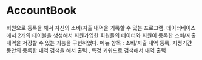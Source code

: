 # AccountBook
회원으로 등록을 해서 자신의 소비/지출 내역을 기록할 수 있는 프로그램.
데이터베이스에서 2개의 테이블을 생성해서 회원가입한 회원들의 데이터와 회원이 등록한 소비/지출 내역을 저장할 수 있는 기능을 구현하였다.
메뉴 항목 : 소비/지출 내역 등록, 지정기간 동안의 등록한 내역 검색을 해서 출력 , 특정 키워드로 검색해서 내역 출력

